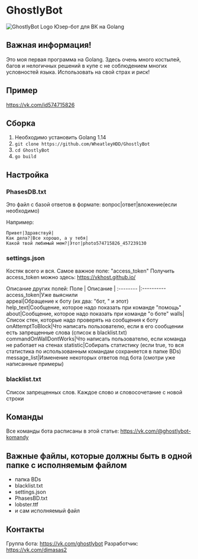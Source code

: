 # GhostlyBot
![GhostlyBot Logo](https://i.imgur.com/lD2Gb42.png)
Юзер-бот для ВК на Golang

## Важная информация!
Это моя первая программа на Golang. Здесь очень много костылей, багов и нелогичных решений в купе с не соблюдением многих условностей языка. Использовать на свой страх и риск!

## Пример
https://vk.com/id574715826

## Сборка
1. Необходимо установить Golang 1.14
2. `git clone https://github.com/WheatleyHDD/GhostlyBot`
3. `cd GhostlyBot`
4. `go build`

## Настройка
### PhasesDB.txt
Это файл с базой ответов в формате:
вопрос|ответ|вложение(если необходимо)

Например:
```
Привет|Здравствуй|
Как дела?|Все хорошо, а у тебя|
Какой твой любимый мем?|Этот|photo574715826_457239130
```
### settings.json
Костяк всего и вся. Самое важное поле: "access_token"
Получить access_token можно здесь: https://vkhost.github.io/

Описание других полей:
Поле      | Описание |
:-------- |:----------
access_token|Уже выяснили  
appeal|Обращение к боту (их два: "бот, " и этот)    
help_text|Сообщение, которое надо показать при команде "помощь"
about|Сообщение, которое надо показать при команде "о боте"
walls|Список стен, которые надо проверять на сообщения к боту
onAttemptToBlock|Что написать пользователю, если в его сообщении есть запрещенные слова (список в blacklist.txt)
commandOnWallDontWorks|Что написать пользователю, если команда не работает на стенах
statistic|Собирать статистику (если true, то вся статистика по использованным командам сохраняется в папке BDs)
message_list|Изменение некоторых ответов под бота (смотри уже написанные примеры)

### blacklist.txt
Список запрещенных слов. Каждое слово и словосочетание с новой строки

## Команды
Все команды бота расписаны в этой статье: https://vk.com/@ghostlybot-komandy

## Важные файлы, которые должны быть в одной папке с исполняемым файлом
* папка BDs
* blacklist.txt
* settings.json
* PhasesBD.txt
* lobster.ttf
* и сам исполняемый файл

## Контакты
Группа бота: https://vk.com/ghostlybot
Разработчик: https://vk.com/dimasas2
